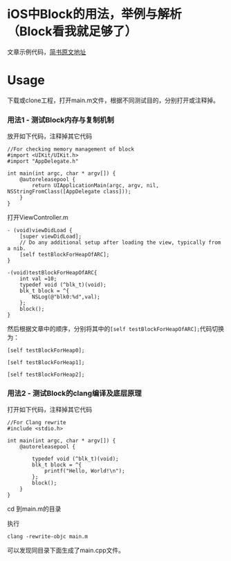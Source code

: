 # iOS中Block的用法，举例与解析（Block看我就足够了）

文章示例代码，[简书原文地址](https://www.jianshu.com/p/bcd494ba0e22)


# Usage

下载或clone工程，打开main.m文件，根据不同测试目的，分别打开或注释掉。


### 用法1 - 测试Block内存与复制机制

放开如下代码，注释掉其它代码

```
//For checking memory management of block
#import <UIKit/UIKit.h>
#import "AppDelegate.h"

int main(int argc, char * argv[]) {
    @autoreleasepool {
        return UIApplicationMain(argc, argv, nil, NSStringFromClass([AppDelegate class]));
    }
}
```


打开ViewController.m

```
- (void)viewDidLoad {
    [super viewDidLoad];
    // Do any additional setup after loading the view, typically from a nib.
    [self testBlockForHeapOfARC];
}

-(void)testBlockForHeapOfARC{
    int val =10;
    typedef void (^blk_t)(void);
    blk_t block = ^{
        NSLog(@"blk0:%d",val);
    };
    block();
}
```
然后根据文章中的顺序，分别将其中的`[self testBlockForHeapOfARC];`代码切换为：
```
[self testBlockForHeap0];
```
```
[self testBlockForHeap1];
```
```
[self testBlockForHeap2];
```
### 用法2 - 测试Block的clang编译及底层原理

打开如下代码，注释掉其它代码

```
//For Clang rewrite
#include <stdio.h>

int main(int argc, char * argv[]) {
    @autoreleasepool {

        typedef void (^blk_t)(void);
        blk_t block = ^{
            printf("Hello, World!\n");
        };
        block();
    }
}
```
cd 到main.m的目录

执行

```
clang -rewrite-objc main.m
```

可以发现同目录下面生成了main.cpp文件。

